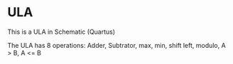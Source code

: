 # ULA
This is a ULA in Schematic (Quartus)

The ULA has 8 operations:
Adder, Subtrator, max, min, shift left, modulo, A > B, A <= B
